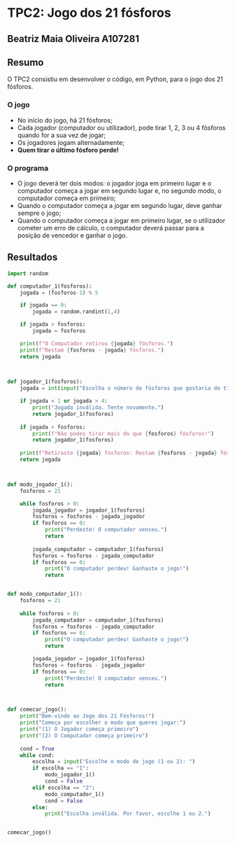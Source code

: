 # TPC2: Jogo dos 21 fósforos

## Beatriz Maia Oliveira A107281

## Resumo
O TPC2 consistiu em desenvolver o código, em Python, para o jogo dos 21 fósforos.

### O jogo
* No início do jogo, há 21 fósforos;
* Cada jogador (computador ou utilizador), pode tirar 1, 2, 3 ou 4 fósforos quando for a sua vez de jogar;
* Os jogadores jogam alternadamente;
* **Quem tirar o último fósforo perde!**

### O programa 
* O jogo deverá ter dois modos: o jogador joga em primeiro lugar e o computador começa a jogar em segundo lugar e, no segundo modo, o computador começa em primeiro; 
* Quando o computador começa a jogar em segundo lugar, deve ganhar sempre o jogo;
* Quando o computador começa a jogar em primeiro lugar, se o utilizador cometer um erro de cálculo, o computador deverá passar para a posição de vencedor e ganhar o jogo.

## Resultados
```python
import random

def computador_1(fosforos):
    jogada = (fosforos-1) % 5

    if jogada == 0:
        jogada = random.randint(1,4)

    if jogada > fosforos:
        jogada = fosforos

    print(f"O Computador retirou {jogada} fósforos.")
    print(f"Restam {fosforos - jogada} fósforos.")
    return jogada

    

def jogador_1(fosforos):
    jogada = int(input("Escolha o número de fósforos que gostaria de tirar (1-4): "))

    if jogada < 1 or jogada > 4:
        print("Jogada inválida. Tente novamente.")
        return jogador_1(fosforos)
    
    if jogada > fosforos:
        print(f"Não podes tirar mais do que {fosforos} fósforos!")
        return jogador_1(fosforos)
    
    print(f"Retiraste {jogada} fósforos: Restam {fosforos - jogada} fósforos.") 
    return jogada



def modo_jogador_1():
    fosforos = 21

    while fosforos > 0:
        jogada_jogador = jogador_1(fosforos)
        fosforos = fosforos - jogada_jogador
        if fosforos == 0:
            print("Perdeste! O computador venceu.")
            return
        
        jogada_computador = computador_1(fosforos)
        fosforos = fosforos - jogada_computador
        if fosforos == 0:
            print("O computador perdeu! Ganhaste o jogo!")
            return


def modo_computador_1():
    fosforos = 21
    
    while fosforos > 0:
        jogada_computador = computador_1(fosforos)
        fosforos = fosforos - jogada_computador
        if fosforos == 0:
            print("O computador perdeu! Ganhaste o jogo!")
            return

        jogada_jogador = jogador_1(fosforos)
        fosforos = fosforos - jogada_jogador
        if fosforos == 0:
            print("Perdeste! O computador venceu.")
            return



def comecar_jogo():
    print("Bem-vindo ao Jogo dos 21 Fósforos!")
    print("Começa por escolher o modo que queres jogar:")
    print("(1) O Jogador começa primeiro")
    print("(2) O Computador começa primeiro")
    
    cond = True
    while cond:
        escolha = input("Escolhe o modo de jogo (1 ou 2): ")
        if escolha == "1":
            modo_jogador_1()
            cond = False
        elif escolha == "2":
            modo_computador_1()
            cond = False
        else:
            print("Escolha inválida. Por favor, escolhe 1 ou 2.")


comecar_jogo()

